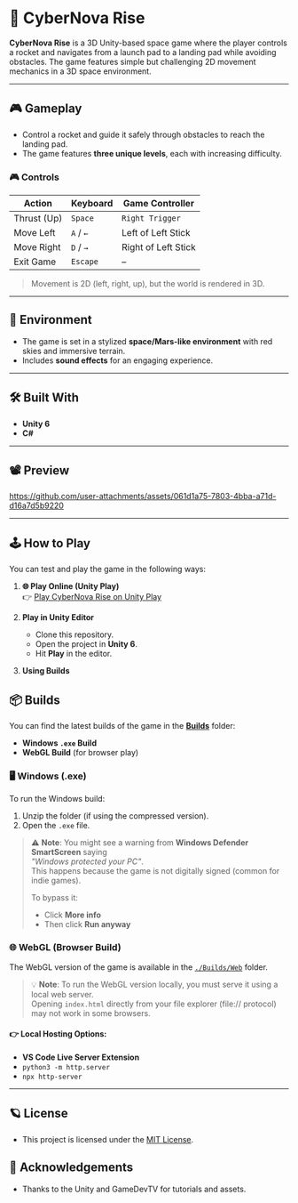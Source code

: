 # 🚀 CyberNova Rise

**CyberNova Rise** is a 3D Unity-based space game where the player controls a rocket and navigates from a launch pad to a landing pad while avoiding obstacles. The game features simple but challenging 2D movement mechanics in a 3D space environment.

---

## 🎮 Gameplay

- Control a rocket and guide it safely through obstacles to reach the landing pad.
- The game features **three unique levels**, each with increasing difficulty.

### 🎮 Controls

| Action       | Keyboard         | Game Controller       |
|--------------|------------------|------------------------|
| Thrust (Up)  | `Space`          | `Right Trigger`       |
| Move Left    | `A` / `←`        | Left of Left Stick    |
| Move Right   | `D` / `→`        | Right of Left Stick   |
| Exit Game    | `Escape`         | –                     |

> Movement is 2D (left, right, up), but the world is rendered in 3D.

---

## 🌌 Environment

- The game is set in a stylized **space/Mars-like environment** with red skies and immersive terrain.
- Includes **sound effects** for an engaging experience.

---

## 🛠️ Built With

- **Unity 6**
- **C#**

---

## 📽️ Preview

https://github.com/user-attachments/assets/061d1a75-7803-4bba-a71d-d16a7d5b9220

---

## 🕹️ How to Play

You can test and play the game in the following ways:

1. **🌐 Play Online (Unity Play)**  
   👉 [Play CyberNova Rise on Unity Play](https://play.unity.com/en/games/cd40a436-5871-4b54-a8ec-d87434749baf/cybernova-rise)

2. **Play in Unity Editor**  
   - Clone this repository.
   - Open the project in **Unity 6**.
   - Hit **Play** in the editor.

3. **Using Builds**

## 📦 Builds
You can find the latest builds of the game in the [**Builds**](./Builds) folder:

- **Windows `.exe` Build**
- **WebGL Build** (for browser play)

### 🖥️ Windows (.exe)

To run the Windows build:
1. Unzip the folder (if using the compressed version).
2. Open the `.exe` file.

> ⚠️ **Note**: You might see a warning from **Windows Defender SmartScreen** saying  
> *"Windows protected your PC"*.  
> This happens because the game is not digitally signed (common for indie games).
>
> To bypass it:
> - Click **More info**
> - Then click **Run anyway**

### 🌐 WebGL (Browser Build)

The WebGL version of the game is available in the [`./Builds/Web`](./Builds/Web) folder.

> 💡 **Note**: To run the WebGL version locally, you must serve it using a local web server.  
> Opening `index.html` directly from your file explorer (file:// protocol) may not work in some browsers.

#### 👉 Local Hosting Options:
- **VS Code Live Server Extension**
- `python3 -m http.server`
- `npx http-server`

---
## 🪐 License
- This project is licensed under the [MIT License](LICENSE).

## 🙌 Acknowledgements
- Thanks to the Unity and GameDevTV for tutorials and assets.
